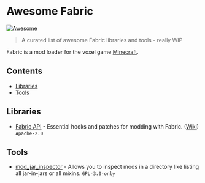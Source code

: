 # Awesome Fabric
[![Awesome](https://awesome.re/badge-flat.svg)](https://awesome.re)
> A curated list of awesome Fabric libraries and tools - really WIP

Fabric is a mod loader for the voxel game [Minecraft](https://en.wikipedia.org/wiki/Minecraft). 

## Contents

- [Libraries](#libraries)
- [Tools](#tools)

## Libraries

- [Fabric API](https://github.com/FabricMC/fabric) - Essential hooks and patches for modding with Fabric. ([Wiki](https://fabricmc.net/wiki)) `Apache-2.0`

## Tools

- [mod_jar_inspector](https://github.com/comp500/mod_jar_inspector) - Allows you to inspect mods in a directory like listing all jar-in-jars or all mixins. `GPL-3.0-only`
